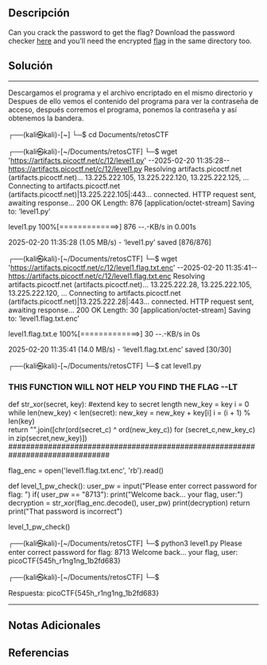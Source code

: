 ## Descripción

Can you crack the password to get the flag? Download the password checker [here](https://artifacts.picoctf.net/c/12/level1.py) and you'll need the encrypted [flag](https://artifacts.picoctf.net/c/12/level1.flag.txt.enc) in the same directory too.
## Solución

***
Descargamos el programa y el archivo encriptado en el mismo directorio y Despues de ello vemos el contenido del programa para ver la contraseña de acceso, después corremos el programa, ponemos la contraseña  y así obtenemos la bandera.

┌──(kali㉿kali)-[~]
└─$ cd Documents/retosCTF 
                                                                        
┌──(kali㉿kali)-[~/Documents/retosCTF]
└─$ wget 'https://artifacts.picoctf.net/c/12/level1.py'
--2025-02-20 11:35:28--  https://artifacts.picoctf.net/c/12/level1.py
Resolving artifacts.picoctf.net (artifacts.picoctf.net)... 13.225.222.105, 13.225.222.120, 13.225.222.125, ...
Connecting to artifacts.picoctf.net (artifacts.picoctf.net)|13.225.222.105|:443... connected.
HTTP request sent, awaiting response... 200 OK
Length: 876 [application/octet-stream]
Saving to: ‘level1.py’

level1.py         100%[=============>]     876  --.-KB/s    in 0.001s  

2025-02-20 11:35:28 (1.05 MB/s) - ‘level1.py’ saved [876/876]

                                                                        
┌──(kali㉿kali)-[~/Documents/retosCTF]
└─$ wget 'https://artifacts.picoctf.net/c/12/level1.flag.txt.enc'
--2025-02-20 11:35:41--  https://artifacts.picoctf.net/c/12/level1.flag.txt.enc
Resolving artifacts.picoctf.net (artifacts.picoctf.net)... 13.225.222.28, 13.225.222.105, 13.225.222.120, ...
Connecting to artifacts.picoctf.net (artifacts.picoctf.net)|13.225.222.28|:443... connected.
HTTP request sent, awaiting response... 200 OK
Length: 30 [application/octet-stream]
Saving to: ‘level1.flag.txt.enc’

level1.flag.txt.e 100%[=============>]      30  --.-KB/s    in 0s      

2025-02-20 11:35:41 (14.0 MB/s) - ‘level1.flag.txt.enc’ saved [30/30]

                                                                        
┌──(kali㉿kali)-[~/Documents/retosCTF]
└─$ cat level1.py 
### THIS FUNCTION WILL NOT HELP YOU FIND THE FLAG --LT ########################
def str_xor(secret, key):
    #extend key to secret length
    new_key = key
    i = 0
    while len(new_key) < len(secret):
        new_key = new_key + key[i]
        i = (i + 1) % len(key)        
    return "".join([chr(ord(secret_c) ^ ord(new_key_c)) for (secret_c,new_key_c) in zip(secret,new_key)])
###############################################################################


flag_enc = open('level1.flag.txt.enc', 'rb').read()



def level_1_pw_check():
    user_pw = input("Please enter correct password for flag: ")
    if( user_pw == "8713"):
        print("Welcome back... your flag, user:")
        decryption = str_xor(flag_enc.decode(), user_pw)
        print(decryption)
        return
    print("That password is incorrect")



level_1_pw_check()
                                                                        
┌──(kali㉿kali)-[~/Documents/retosCTF]
└─$ python3 level1.py
Please enter correct password for flag: 8713
Welcome back... your flag, user:
picoCTF{545h_r1ng1ng_1b2fd683}
                                                                        
┌──(kali㉿kali)-[~/Documents/retosCTF]
└─$ 

Respuesta: picoCTF{545h_r1ng1ng_1b2fd683}

***
## Notas Adicionales

## Referencias